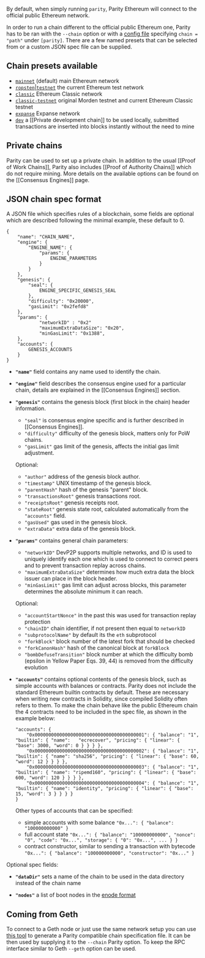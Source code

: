 By default, when simply running `parity`, Parity Ethereum will connect to the official public Ethereum network. 

In order to run a chain different to the official public Ethereum one, Parity has to be ran with the `--chain` option or with a [config file](Configuring-Parity#config-file) specifying `chain = "path"` under `[parity]`. There are a few named presets that can be selected from or a custom JSON spec file can be supplied.

## Chain presets available
- [`mainnet`](https://github.com/ethcore/parity/blob/master/ethcore/res/ethereum/frontier.json) (default) main Ethereum network
- [`ropsten`|`testnet`](https://github.com/ethcore/parity/blob/master/ethcore/res/ethereum/ropsten.json) the current Ethereum test network
- [`classic`](https://github.com/ethcore/parity/blob/master/ethcore/res/ethereum/classic.json) Ethereum Classic network
- [`classic-testnet`](https://github.com/ethcore/parity/blob/master/ethcore/res/ethereum/morden.json) original Morden testnet and current Ethereum Classic testnet
- [`expanse`](https://github.com/ethcore/parity/blob/master/ethcore/res/ethereum/expanse.json) Expanse network
- [`dev`](https://github.com/ethcore/parity/blob/master/ethcore/res/instant_seal.json) a [[Private development chain]] to be used locally, submitted transactions are inserted into blocks instantly without the need to mine

## Private chains

Parity can be used to set up a private chain. In addition to the usual [[Proof of Work Chains]], Parity also includes [[Proof of Authority Chains]] which do not require mining.
More details on the available options can be found on the [[Consensus Engines]] page.

## JSON chain spec format
A JSON file which specifies rules of a blockchain, some fields are optional which are described following the minimal example, these default to 0.
```
{
	"name": "CHAIN_NAME",
	"engine": {
		"ENGINE_NAME": {
			"params": {
				ENGINE_PARAMETERS
			}
		}
	},
	"genesis": {
		"seal": {
			ENGINE_SPECIFIC_GENESIS_SEAL
		},
		"difficulty": "0x20000",
		"gasLimit": "0x2fefd8"
	},
	"params": {
			"networkID" : "0x2"
			"maximumExtraDataSize": "0x20",
			"minGasLimit": "0x1388",
	},
	"accounts": {
		GENESIS_ACCOUNTS
	}
}
```

+ **`"name"`** field contains any name used to identify the chain.

+ **`"engine"`** field describes the consensus engine used for a particular chain, details are explained in the [[Consensus Engines]] section.

+ **`"genesis"`** contains the genesis block (first block in the chain) header information.
  + `"seal"` is consensus engine specific and is further described in [[Consensus Engines]]. 
  + `"difficulty"` difficulty of the genesis block, matters only for PoW chains.
  + `"gasLimit"` gas limit of the genesis, affects the initial gas limit adjustment.  
  
  Optional:  
  + `"author"` address of the genesis block author.
  + `"timestamp"` UNIX timestamp of the genesis block.
  + `"parentHash"` hash of the genesis "parent" block. 
  + `"transactionsRoot"` genesis transactions root.
  + `"receiptsRoot"` genesis receipts root.
  + `"stateRoot"` genesis state root, calculated automatically from the `"accounts"` field.
  + `"gasUsed"` gas used in the genesis block.
  + `"extraData"` extra data of the genesis block.

+ **`"params"`** contains general chain parameters:  
  + `"networkID"` DevP2P supports multiple networks, and ID is used to uniquely identify each one which is used to connect to correct peers and to prevent transaction replay across chains.  
  + `"maximumExtraDataSize"` determines how much extra data the block issuer can place in the block header.  
  + `"minGasLimit"` gas limit can adjust across blocks, this parameter determines the absolute minimum it can reach.  

  Optional:  
  + `"accountStartNonce"` in the past this was used for transaction replay protection  
  + `"chainID"` chain identifier, if not present then equal to `networkID`  
  + `"subprotocolName"` by default its the `eth` subprotocol  
  + `"forkBlock"` block number of the latest fork that should be checked  
  + `"forkCanonHash"` hash of the canonical block at `forkBlock`
  + `"bombDefuseTransition"` block number at which the difficulty bomb (epsilon in Yellow Paper Eqs. 39, 44) is removed from the difficulty evolution 

+ **`"accounts"`** contains optional contents of the genesis block, such as simple accounts with balances or contracts. Parity does not include the standard Ethereum builtin contracts by default. These are necessary when writing new contracts in Solidity, since compiled Solidity often refers to them. To make the chain behave like the public Ethereum chain the 4 contracts need to be included in the spec file, as shown in the example below:

  ```
  "accounts": {
      "0x0000000000000000000000000000000000000001": { "balance": "1", "builtin": { "name":   "ecrecover", "pricing": { "linear": { "base": 3000, "word": 0 } } } },
      "0x0000000000000000000000000000000000000002": { "balance": "1", "builtin": { "name": "sha256", "pricing": { "linear": { "base": 60, "word": 12 } } } },
      "0x0000000000000000000000000000000000000003": { "balance": "1", "builtin": { "name": "ripemd160", "pricing": { "linear": { "base": 600, "word": 120 } } } },
      "0x0000000000000000000000000000000000000004": { "balance": "1", "builtin": { "name": "identity", "pricing": { "linear": { "base": 15, "word": 3 } } } }
  }
  ```
  
  Other types of accounts that can be specified:
  - simple accounts with some balance `"0x...": { "balance": "100000000000" }`
  - full account state `"0x...": { "balance": "100000000000", "nonce": "0", "code": "0x...", "storage": { "0": "0x...", ... } }`
  - contract constructor, similar to sending a transaction with bytecode `"0x...": { "balance": "100000000000", "constructor": "0x..." }`

Optional spec fields:

+ **`"dataDir"`** sets a name of the chain to be used in the data directory instead of the chain name

+ **`"nodes"`** a list of boot nodes in the [enode format](https://github.com/ethereum/wiki/wiki/enode-url-format)

## Coming from Geth
To connect to a Geth node or just use the same network setup you can use [this tool](https://github.com/keorn/parity-spec) to generate a Parity compatible chain specification file. It can be then used by supplying it to the `--chain` Parity option.
To keep the RPC interface similar to Geth `--geth` option can be used.
